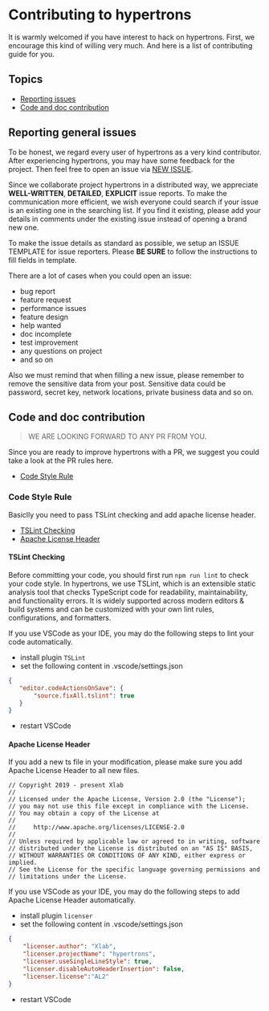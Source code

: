 # Contributing to hypertrons

It is warmly welcomed if you have interest to hack on hypertrons. First, we encourage this kind of willing very much. And here is a list of contributing guide for you.

## Topics

* [Reporting issues](#reporting-general-issues)
* [Code and doc contribution](#code-and-doc-contribution)

## Reporting general issues

To be honest, we regard every user of hypertrons as a very kind contributor. After experiencing hypertrons, you may have some feedback for the project. Then feel free to open an issue via [NEW ISSUE]('').

Since we collaborate project hypertrons in a distributed way, we appreciate **WELL-WRITTEN**, **DETAILED**, **EXPLICIT** issue reports. To make the communication more efficient, we wish everyone could search if your issue is an existing one in the searching list. If you find it existing, please add your details in comments under the existing issue instead of opening a brand new one.

To make the issue details as standard as possible, we setup an ISSUE TEMPLATE for issue reporters. Please **BE SURE** to follow the instructions to fill fields in template.

There are a lot of cases when you could open an issue:

* bug report
* feature request
* performance issues
* feature design
* help wanted
* doc incomplete
* test improvement
* any questions on project
* and so on

Also we must remind that when filling a new issue, please remember to remove the sensitive data from your post. Sensitive data could be password, secret key, network locations, private business data and so on.

## Code and doc contribution

> WE ARE LOOKING FORWARD TO ANY PR FROM YOU.

Since you are ready to improve hypertrons with a PR, we suggest you could take a look at the PR rules here.

* [Code Style Rule](#code-style-rule)

### Code Style Rule

Basiclly you need to pass TSLint checking and add apache license header.

* [TSLint Checking](#tslint-checking)
* [Apache License Header](#apache-license-header)

#### TSLint Checking

Before committing your code, you should first run `npm run lint` to check your code style. In hypertrons, we use TSLint, which is an extensible static analysis tool that checks TypeScript code for readability, maintainability, and functionality errors. It is widely supported across modern editors & build systems and can be customized with your own lint rules, configurations, and formatters.

If you use VSCode as your IDE, you may do the following steps to lint your code automatically.
* install plugin `TSLint`
* set the following content in .vscode/settings.json
``` json
{
   "editor.codeActionsOnSave": {
       "source.fixAll.tslint": true
   }
}
```
* restart VSCode

#### Apache License Header

If you add a new ts file in your modification, please make sure you add Apache License Header to all new files.
``` text
// Copyright 2019 - present Xlab
//
// Licensed under the Apache License, Version 2.0 (the "License");
// you may not use this file except in compliance with the License.
// You may obtain a copy of the License at
//
//     http://www.apache.org/licenses/LICENSE-2.0
//
// Unless required by applicable law or agreed to in writing, software
// distributed under the License is distributed on an "AS IS" BASIS,
// WITHOUT WARRANTIES OR CONDITIONS OF ANY KIND, either express or implied.
// See the License for the specific language governing permissions and
// limitations under the License.
```

If you use VSCode as your IDE, you may do the following steps to add Apache License Header automatically.
* install plugin `licenser`
* set the following content in .vscode/settings.json
``` json
{
    "licenser.author": "Xlab",
    "licenser.projectName": "hypertrons",
    "licenser.useSingleLineStyle": true,
    "licenser.disableAutoHeaderInsertion": false,
    "licenser.license":"AL2"
}
```
* restart VSCode
